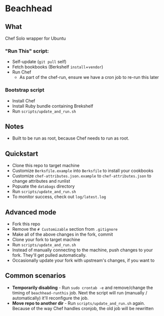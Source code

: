 # Beachhead

## What
Chef Solo wrapper for Ubuntu

### "Run This" script:

* Self-update (`git pull` self)
* Fetch bookbooks (Berkshelf `install`+`vendor`)
* Run Chef
  * As part of the chef-run, ensure we have a cron job to re-run this later

### Bootstrap script

* Install Chef
* Install Ruby bundle containing Brekshelf
* Run `scripts/update_and_run.sh`

## Notes

* Built to be run as root, because Chef needs to run as root.

## Quickstart 

* Clone this repo to target machine
* Customize `Berksfile.example` into `Berksfile` to install your cookbooks
* Customize `chef-attributes.json.example` to `chef-attributes.json` to change attributes and runlist
* Popuate the `databags` directory
* Run `scripts/update_and_run.sh`
* To monitor success, check out `log/latest.log`

## Advanced mode

* Fork this repo
* Remove the `# Customizable` section from `.gitignore`
* Make all of the above changes in the fork, commit
* Clone your fork to target machine
* Run `scripts/update_and_run.sh`
* Instead of manually connecting to the machine, push changes to your fork. They'll get pulled automatically.
* Occasionally update your fork with upstream's changes, if you want to

## Common scenarios

* **Temporarily disabling** - Run `sudo crontab -e` and remove/change the timing of `beachhead-runthis` job. Next the script will run (manually / automatically) it'll reconfigure the job.
* **Move repo to another dir** - Run `scripts/update_and_run.sh` again. Because of the way Chef handles cronjob, the old job will be rewritten
